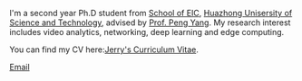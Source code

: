 I'm a second year Ph.D student from [School of EIC](https://ei.hust.edu.cn/), [Huazhong Unisersity of Science and Technology](https://www.hust.edu.cn/), advised by [Prof. Peng Yang](https://faculty.hust.edu.cn/pyang/en). My research interest includes video analytics, networking, deep learning and edge computing.

You can find my CV here:[Jerry's Curriculum Vitae](../assets/jerry_CV.pdf).

[Email](mailto:jerry_hou@hust.edu.cn)
